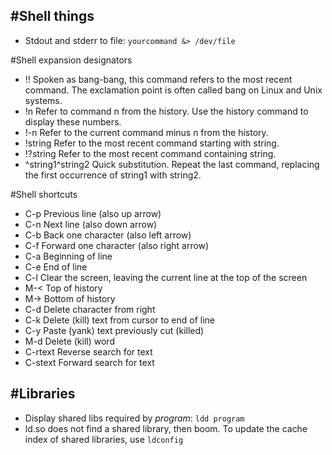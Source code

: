#Shell things
---
* Stdout and stderr to file: `yourcommand &> /dev/file`

#Shell expansion designators
 * !! Spoken as bang-bang, this command refers to the most recent command. The exclamation point is often called bang on Linux and Unix systems.
 * !n Refer to command n from the history. Use the history command to display these numbers. 
 * !-n Refer to the current command minus n from the history.
 * !string Refer to the most recent command starting with string.
 * !?string Refer to the most recent command containing string.
 * ^string1^string2 Quick substitution. Repeat the last command, replacing the first occurrence of string1 with string2.

#Shell shortcuts
 * C-p Previous line (also up arrow)
 * C-n Next line (also down arrow)
 * C-b Back one character (also left arrow)
 * C-f Forward one character (also right arrow)
 * C-a Beginning of line
 * C-e End of line
 * C-l Clear the screen, leaving the current line at the top of the screen 
 * M-< Top of history
 * M-> Bottom of history
 * C-d Delete character from right
 * C-k Delete (kill) text from cursor to end of line
 * C-y Paste (yank) text previously cut (killed)
 * M-d Delete (kill) word
 * C-rtext Reverse search for text
 * C-stext Forward search for text
##


#Libraries
---
* Display shared libs required by *program*: `ldd program`
* ld.so does not find a shared library, then boom. To update the cache index of shared libraries, use `ldconfig`

